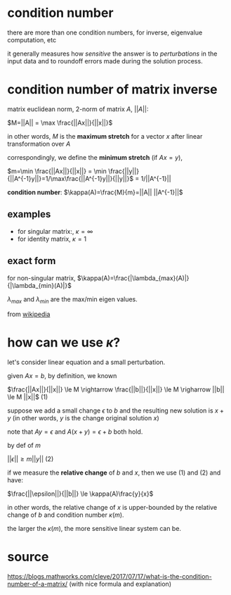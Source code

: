 
# condition number

there are more than one condition numbers, for inverse, eigenvalue computation, etc

it generally measures how *sensitive* the answer is to *perturbations* in the input data and to roundoff errors made during the solution process.

# condition number of matrix inverse

matrix euclidean norm, 2-norm of matrix $`A`$, $`||A||`$:

$`M=||A|| = \max \frac{||Ax||}{||x||}`$

in other words, $`M`$ is the **maximum stretch** for a vector $`x`$ after linear transformation over $`A`$

correspondingly, we define the **minimum stretch** (if $`Ax=y`$), 

$`m=\min \frac{||Ax||}{||x||} = \min \frac{||y||}{||A^{-1}y||}=1/\max\frac{||A^{-1}y||}{||y||}`$ = 1/||A^{-1}||


**condition number**: $`\kappa(A)=\frac{M}{m}=||A|| ||A^{-1}||`$

## examples

- for singular matrix:, $`\kappa = \infty`$
- for identity matrix, $`\kappa = 1`$

## exact form

for non-singular matrix, $`\kappa(A)=\frac{|\lambda_{max}(A)|}{|\lambda_{min}(A)|}`$

$`\lambda_{max}`$ and $`\lambda_{min}`$ are the max/min eigen values. 

from [wikipedia](https://en.wikipedia.org/wiki/Condition_number#Matrices)

# how can we use $`\kappa`$?

let's consider linear equation and a small perturbation. 

given $`Ax=b`$, by definition, we known

$`\frac{||Ax||}{||x||} \le M \rightarrow \frac{||b||}{||x||} \le M \righarrow ||b|| \le M ||x||`$ (1)


suppose we add a small change $`\epsilon`$ to $`b`$ and the resulting new solution is $`x+y`$ (in other words, $`y`$ is the change original solution $`x`$)

note that $`Ay=\epsilon`$ and $`A(x+y)=\epsilon + b`$ both hold. 

by def of $`m`$

$`||\epsilon|| \ge m ||y||`$ (2)

if we measure the **relative change** of $`b`$ and $`x`$, then we use (1) and (2) and have:

$`\frac{||\epsilon||}{||b||} \le \kappa(A)\frac{y}{x}`$

in other words, the relative change of $`x`$ is upper-bounded by the relative change of $`b`$ and condition number $`\kappa(m)`$. 

the larger the $`\kappa(m)`$, the more sensitive linear system can be. 

# source

https://blogs.mathworks.com/cleve/2017/07/17/what-is-the-condition-number-of-a-matrix/ (with nice formula and explanation)



